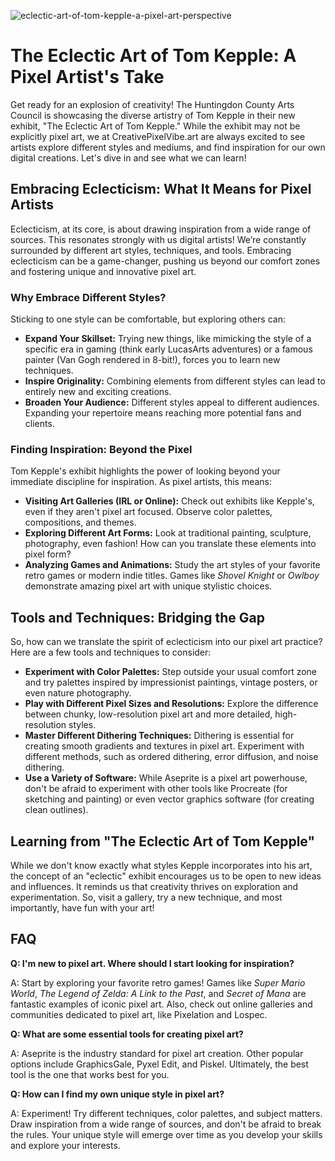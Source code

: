 ![eclectic-art-of-tom-kepple-a-pixel-art-perspective](https://images.pexels.com/photos/33401258/pexels-photo-33401258.jpeg?auto=compress&cs=tinysrgb&fit=crop&h=627&w=1200)

# The Eclectic Art of Tom Kepple: A Pixel Artist's Take

Get ready for an explosion of creativity! The Huntingdon County Arts Council is showcasing the diverse artistry of Tom Kepple in their new exhibit, "The Eclectic Art of Tom Kepple." While the exhibit may not be explicitly pixel art, we at CreativePixelVibe.art are always excited to see artists explore different styles and mediums, and find inspiration for our own digital creations. Let's dive in and see what we can learn!

## Embracing Eclecticism: What It Means for Pixel Artists

Eclecticism, at its core, is about drawing inspiration from a wide range of sources. This resonates strongly with us digital artists! We’re constantly surrounded by different art styles, techniques, and tools. Embracing eclecticism can be a game-changer, pushing us beyond our comfort zones and fostering unique and innovative pixel art.

### Why Embrace Different Styles?

Sticking to one style can be comfortable, but exploring others can:

*   **Expand Your Skillset:** Trying new things, like mimicking the style of a specific era in gaming (think early LucasArts adventures) or a famous painter (Van Gogh rendered in 8-bit!), forces you to learn new techniques.
*   **Inspire Originality:** Combining elements from different styles can lead to entirely new and exciting creations.
*   **Broaden Your Audience:** Different styles appeal to different audiences. Expanding your repertoire means reaching more potential fans and clients.

### Finding Inspiration: Beyond the Pixel

Tom Kepple's exhibit highlights the power of looking beyond your immediate discipline for inspiration. As pixel artists, this means:

*   **Visiting Art Galleries (IRL or Online):** Check out exhibits like Kepple's, even if they aren't pixel art focused. Observe color palettes, compositions, and themes. 
*   **Exploring Different Art Forms:** Look at traditional painting, sculpture, photography, even fashion! How can you translate these elements into pixel form?
*   **Analyzing Games and Animations:** Study the art styles of your favorite retro games or modern indie titles. Games like *Shovel Knight* or *Owlboy* demonstrate amazing pixel art with unique stylistic choices.

## Tools and Techniques: Bridging the Gap

So, how can we translate the spirit of eclecticism into our pixel art practice? Here are a few tools and techniques to consider:

*   **Experiment with Color Palettes:** Step outside your usual comfort zone and try palettes inspired by impressionist paintings, vintage posters, or even nature photography.
*   **Play with Different Pixel Sizes and Resolutions:** Explore the difference between chunky, low-resolution pixel art and more detailed, high-resolution styles.
*   **Master Different Dithering Techniques:** Dithering is essential for creating smooth gradients and textures in pixel art. Experiment with different methods, such as ordered dithering, error diffusion, and noise dithering.
*   **Use a Variety of Software:** While Aseprite is a pixel art powerhouse, don't be afraid to experiment with other tools like Procreate (for sketching and painting) or even vector graphics software (for creating clean outlines). 

## Learning from "The Eclectic Art of Tom Kepple"

While we don't know exactly what styles Kepple incorporates into his art, the concept of an "eclectic" exhibit encourages us to be open to new ideas and influences. It reminds us that creativity thrives on exploration and experimentation. So, visit a gallery, try a new technique, and most importantly, have fun with your art!

## FAQ

**Q: I'm new to pixel art. Where should I start looking for inspiration?**

A: Start by exploring your favorite retro games! Games like *Super Mario World*, *The Legend of Zelda: A Link to the Past*, and *Secret of Mana* are fantastic examples of iconic pixel art. Also, check out online galleries and communities dedicated to pixel art, like Pixelation and Lospec. 

**Q: What are some essential tools for creating pixel art?**

A: Aseprite is the industry standard for pixel art creation. Other popular options include GraphicsGale, Pyxel Edit, and Piskel. Ultimately, the best tool is the one that works best for you.

**Q: How can I find my own unique style in pixel art?**

A: Experiment! Try different techniques, color palettes, and subject matters. Draw inspiration from a wide range of sources, and don't be afraid to break the rules. Your unique style will emerge over time as you develop your skills and explore your interests.
